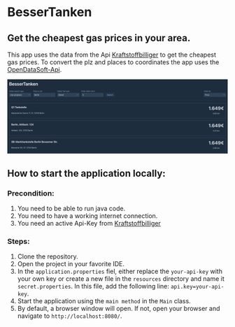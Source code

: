 # BesserTanken

## Get the cheapest gas prices in your area.

This app uses the data from the Api [Kraftstoffbilliger](https://kraftstoffbilliger.de/mts-k_api) to get the cheapest 
gas prices. To convert the plz and places to coordinates the app uses the 
[OpenDataSoft-Api](https://public.opendatasoft.com/explore/dataset/georef-germany-postleitzahl/table/).

![image](src/main/resources/preview.png)

## How to start the application locally:

### Precondition:

1. You need to be able to run java code.
2. You need to have a working internet connection.
3. You need an active Api-Key from [Kraftstoffbilliger](https://kraftstoffbilliger.de/mts-k_api)

### Steps:
1. Clone the repository.
2. Open the project in your favorite IDE.
3. In the `application.properties` fiel, either replace the `your-api-key` with your own key or create a new file in the
`resources` directory and name it `secret.properties`. In this file, add the following line: `api.key=your-api-key`.
4. Start the application using the `main method` in the `Main` class.
5. By default, a browser window will open. If not, open your browser and navigate to `http://localhost:8080/`.